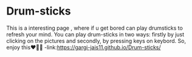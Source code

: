 # Drum-sticks
This is a interesting page , where if u get bored can play drumsticks to refresh your mind.
You can play drum-sticks in two ways: firstly by just clicking on the pictures and secondly, by pressing keys on keybord.
So, enjoy this❤️🥁😂
-link:https://gargi-jais11.github.io/Drum-sticks/
